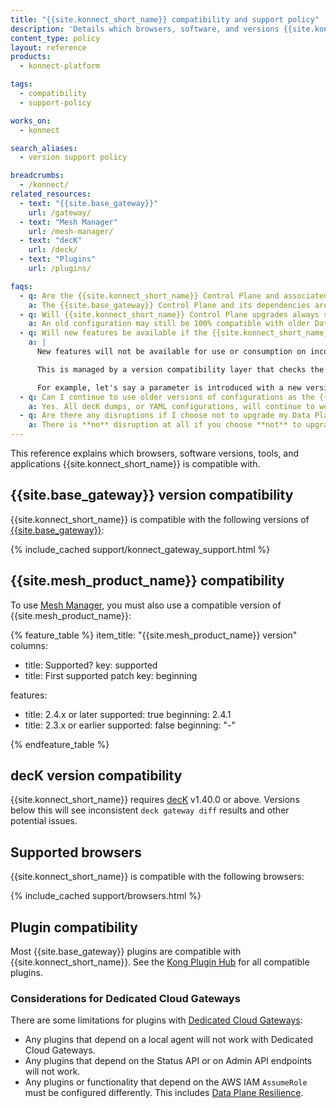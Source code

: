 ```yaml
---
title: "{{site.konnect_short_name}} compatibility and support policy"
description: 'Details which browsers, software, and versions {{site.konnect_short_name}} is compatible with.'
content_type: policy
layout: reference
products:
  - konnect-platform

tags:
  - compatibility
  - support-policy

works_on:
  - konnect

search_aliases:
  - version support policy

breadcrumbs:
  - /konnect/
related_resources:
  - text: "{{site.base_gateway}}"
    url: /gateway/
  - text: "Mesh Manager"
    url: /mesh-manager/
  - text: "decK"
    url: /deck/
  - text: "Plugins"
    url: /plugins/

faqs:
  - q: Are the {{site.konnect_short_name}} Control Plane and associated database migrations or upgrades done by Kong Inc.?
    a: The {{site.base_gateway}} Control Plane and its dependencies are fully managed by {{site.konnect_short_name}}. As new versions of {{site.base_gateway}} are released, {{site.konnect_short_name}} supports them as long as they are under our [active support schedule](/gateway/version-support-policy/).
  - q: Will {{site.konnect_short_name}} Control Plane upgrades always show incompatible messages on the Gateway Manager page if the Data Plane nodes are not the same version as the {{site.konnect_short_name}} Control Plane?
    a: An old configuration may still be 100% compatible with older Data Plane nodes and therefore not show any error messages in the {{site.konnect_short_name}} UI. If there are compatibility issues detected when pushing the payload down to the Data Plane, then this will be reflected in the UI.
  - q: Will new features be available if the {{site.konnect_short_name}} Control Plane detects incompatible Data Plane nodes?
    a: |
      New features will not be available for use or consumption on incompatible Data Plane nodes. You will see new features available in the {{site.konnect_short_name}} UI regardless of the Data Plane that is connected to the Control Plane in {{site.konnect_short_name}}. However, when an update payload is pushed to an incompatible Data Plane, the update will be automatically rejected by the Data Plane. 

      This is managed by a version compatibility layer that checks the payload before the update gets sent to the Data Plane. If there are concerns with the payload, metadata is added to the node. That metadata is what will display incompatibility warnings or errors in the {{site.konnect_short_name}} UI. 

      For example, let's say a parameter is introduced with a new version of a plugin and is available in the {{site.konnect_short_name}} UI. The Data Plane, however, is running an older version of {{site.base_gateway}} and doesn't support the new parameter. If that parameter isn't configured, or is assigned the default value, then no warning or incompatibility metadata will be applied to the node in {{site.konnect_short_name}}, and no warnings or errors will appear.
  - q: Can I continue to use older versions of configurations as the {{site.konnect_short_name}} Control Plane auto-upgrades?
    a: Yes. All decK dumps, or YAML configurations, will continue to work in {{site.konnect_short_name}} after they are synced.
  - q: Are there any disruptions if I choose not to upgrade my Data Plane nodes?
    a: There is **no** disruption at all if you choose **not** to upgrade your Data Plane nodes as long as the version of the Data Plane is under our [{{site.base_gateway}} active support timeline](/konnect-platform/compatibility/#kong-gateway-version-compatibility). 
---
```


This reference explains which browsers, software versions, tools, and applications {{site.konnect_short_name}} is compatible with.

## {{site.base_gateway}} version compatibility

{{site.konnect_short_name}} is compatible with the following versions of [{{site.base_gateway}}](/gateway/):

{% include_cached support/konnect_gateway_support.html %}

## {{site.mesh_product_name}} compatibility

To use [Mesh Manager](/mesh-manager/), you must also use a compatible version of {{site.mesh_product_name}}:

{% feature_table %}
item_title: "{{site.mesh_product_name}} version"
columns:
  - title: Supported?
    key: supported
  - title: First supported patch
    key: beginning

features:
  - title: 2.4.x or later
    supported: true
    beginning: 2.4.1
  - title: 2.3.x or earlier
    supported: false
    beginning: "-"

{% endfeature_table %}

## decK version compatibility

{{site.konnect_short_name}} requires [decK](/deck/) v1.40.0 or above. 
Versions below this will see inconsistent `deck gateway diff` results and other potential issues.

## Supported browsers

{{site.konnect_short_name}} is compatible with the following browsers:

{% include_cached support/browsers.html %}

## Plugin compatibility

Most {{site.base_gateway}} plugins are compatible with {{site.konnect_short_name}}.
See the [Kong Plugin Hub](/plugins/?deployment-topology=konnect) for all compatible plugins.

### Considerations for Dedicated Cloud Gateways

There are some limitations for plugins with [Dedicated Cloud Gateways](/dedicated-cloud-gateways/):

* Any plugins that depend on a local agent will not work with Dedicated Cloud Gateways.
* Any plugins that depend on the Status API or on Admin API endpoints will not work.
* Any plugins or functionality that depend on the AWS IAM `AssumeRole` must be configured differently.
This includes [Data Plane Resilience](/gateway/cp-outage/).